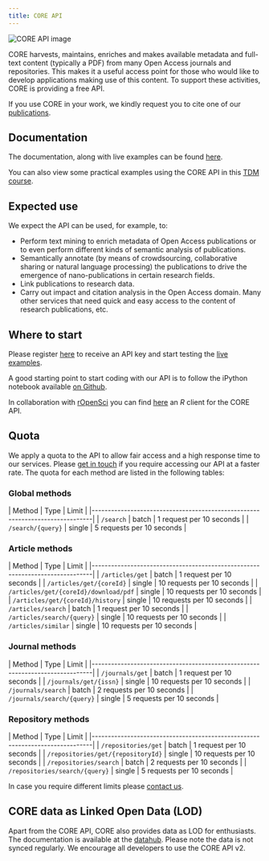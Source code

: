 ```yaml
---
title: CORE API
---
```

![CORE API image](images/api-core.png)

CORE harvests, maintains, enriches and makes available metadata and full-text
content (typically a PDF) from many Open Access journals and repositories.
This makes it a useful access point for those who would like to develop
applications making use of this content. To support these activities, CORE is
providing a free API.

If you use CORE in your work, we kindly request you to cite one of our
[publications](research-outputs).

## Documentation

The documentation, along with live examples can be found
[here](al-swagger-ui-home).

You can also view some practical examples using the CORE API in this [TDM
course](https://www.fosteropenscience.eu/node/2263).

## Expected use

We expect the API can be used, for example, to:

- Perform text mining to enrich metadata of Open Access publications or to
  even perform different kinds of semantic analysis of publications.
- Semantically annotate (by means of crowdsourcing, collaborative sharing or
  natural language processing) the publications to drive the emergence of
  nano-publications in certain research fields.
- Link publications to research data.
- Carry out impact and citation analysis in the Open Access domain. Many
  other services that need quick and easy access to the content of research
  publications, etc.

## Where to start

Please register [here](apikeys-register) to receive an API key and start
testing the [live examples](al-swagger-ui-home).

A good starting point to start coding with our API is to follow the iPython
notebook available [on Github](https://github.com/oacore/or2016-api-demo).

In collaboration with [rOpenSci](https://ropensci.org) you can find
[here](https://github.com/ropenscilabs/cored) an _R_ client for the CORE API.

## Quota

We apply a quota to the API to allow fair access and a high response time to
our services. Please [get in touch](contact) if you require accessing
our API at a faster rate.   The quota for each method are listed in the
following tables:

### Global methods

| Method                                | Type    |  Limit                     |
|------------------------------------------------------------------------------|
| `/search`                             | batch   |  1 request  per 10 seconds |
| `/search/{query}`                     | single  |  5 requests per 10 seconds |

### Article methods

| Method                                | Type    | Limit                      |
|------------------------------------------------------------------------------|
| `/articles/get`                       | batch   |  1 request  per 10 seconds |
| `/articles/get/{coreId}`              | single  | 10 requests per 10 seconds |
| `/articles/get/{coreId}/download/pdf` | single  | 10 requests per 10 seconds |
| `/articles/get/{coreId}/history`      | single  | 10 requests per 10 seconds |
| `/articles/search`                    | batch   |  1 request  per 10 seconds |
| `/articles/search/{query}`            | single  | 10 requests per 10 seconds |
| `/articles/similar`                   | single  | 10 requests per 10 seconds |

### Journal methods

| Method                                | Type    |  Limit                     |
|------------------------------------------------------------------------------|
| `/journals/get`                       | batch   |  1 request  per 10 seconds |
| `/journals/get/{issn}`                | single  | 10 requests per 10 seconds |
| `/journals/search`                    | batch   |  2 requests per 10 seconds |
| `/journals/search/{query}`            | single  |  5 requests per 10 seconds |

### Repository methods

| Method                                | Type    |  Limit                     |
|------------------------------------------------------------------------------|
| `/repositories/get`                   | batch   | 1 request   per 10 seconds |
| `/repositories/get/{repositoryId}`    | single  | 10 requests per 10 seconds |
| `/repositories/search`                | batch   | 2 requests  per 10 seconds |
| `/repositories/search/{query}`        | single  | 5 requests  per 10 seconds |

In case you require different limits please [contact us](contact).

## CORE data as Linked Open Data (LOD)

Apart from the CORE API, CORE also provides data as LOD for enthusiasts. The
documentation is available at the [datahub](https://datahub.io/dataset/core).
Please note the data is not synced regularly. We encourage all developers to
use the CORE API v2.
